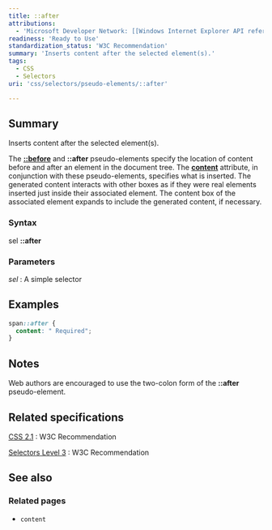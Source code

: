 ```yaml
---
title: ::after
attributions:
  - 'Microsoft Developer Network: [[Windows Internet Explorer API reference](http://msdn.microsoft.com/en-us/library/ie/hh828809%28v=vs.85%29.aspx) Article]'
readiness: 'Ready to Use'
standardization_status: 'W3C Recommendation'
summary: 'Inserts content after the selected element(s).'
tags:
  - CSS
  - Selectors
uri: 'css/selectors/pseudo-elements/::after'

---
```

## Summary

Inserts content after the selected element(s).

 The [**::before**](/css/selectors/pseudo-elements/::before) and **::after** pseudo-elements specify the location of content before and after an element in the document tree. The [**content**](/css/properties/content) attribute, in conjunction with these pseudo-elements, specifies what is inserted. The generated content interacts with other boxes as if they were real elements inserted just inside their associated element. The content box of the associated element expands to include the generated content, if necessary.

### Syntax

sel **::after**

### Parameters

*sel*
:   A simple selector

## Examples

``` css
span::after {
  content: " Required";
}
```

## Notes

Web authors are encouraged to use the two-colon form of the **::after** pseudo-element.

## Related specifications

[CSS 2.1](http://www.w3.org/TR/CSS2/)
:   W3C Recommendation

[Selectors Level 3](http://www.w3.org/TR/css3-selectors/)
:   W3C Recommendation

## See also

### Related pages

-   `content`
